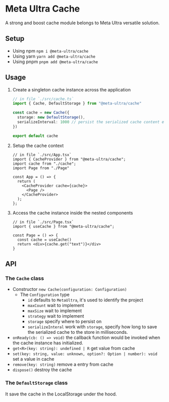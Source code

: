 # Meta Ultra Cache

A strong and boost cache module belongs to Meta Ultra versatile solution.

## Setup

- Using npm `npm i @meta-ultra/cache`
- Using yarn `yarn add @meta-ultra/cache`
- Using pnpm `pnpm add @meta-ultra/cache`

## Usage

1. Create a singleton cache instance across the application

   ```ts
   // in file `./src/cache.ts`
   import { Cache, DefaultStorage } from "@meta-ultra/cache"

   const cache = new Cache({
     storage: new DefaultStorage(),
     serializeInterval: 1000 // persist the serialized cache content every 1000 milliseconds.
   })

   export default cache
   ```

2. Setup the cache context

   ```tsx
   // in file `./src/App.tsx`
   import { CacheProvider } from "@meta-ultra/cache";
   import cache from "./cache";
   import Page from "./Page"

   const App = () => {
     return (
       <CacheProvider cache={cache}>
         <Page />
       </CacheProvider>
     );
   };
   ```

3. Access the cache instance inside the nested components

   ```tsx
   // in file `./src/Page.tsx`
   import { useCache } from "@meta-ultra/cache";

   const Page = () => {
     const cache = useCache()
     return <div>{cache.get("text")}</div>
   }
   ```

## API

### The `Cache` class

- Constructor `new Cache(configuration: Configuration)`
  - The `Configuration` type
    - `id` defaults to `MetaUltra`, it's used to identify the project
    - `maxCount` wait to implement
    - `maxSize` wait to implement
    - `strategy` wait to implement
    - `storage` specify where to persist on
    - `serializeInteral` work with `storage`, specify how long to save the serialized cache to the store in milliseconds.
- `onReady(cb: () => void)` the callback function would be invoked when the cache instance has initialized.
- `get<R>(key: string): undefined | R` get value from cache
- `set(key: string, value: unknown, option?: Option | number): void` set a value in cache
- `remove(key: string)` remove a entry from cache
- `dispose()` destroy the cache

### The `DefaultStorage` class

It save the cache in the LocalStorage under the hood.
